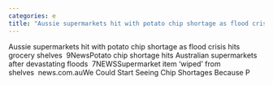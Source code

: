 ```yaml
---
categories: e
title: "Aussie supermarkets hit with potato chip shortage as flood crisis hits grocery shelves  9News"
---
```

Aussie supermarkets hit with potato chip shortage as flood crisis hits grocery shelves&nbsp;&nbsp;9NewsPotato chip shortage hits Australian supermarkets after devastating floods&nbsp;&nbsp;7NEWSSupermarket item ‘wiped’ from shelves&nbsp;&nbsp;news.com.auWe Could Start Seeing Chip Shortages Because P